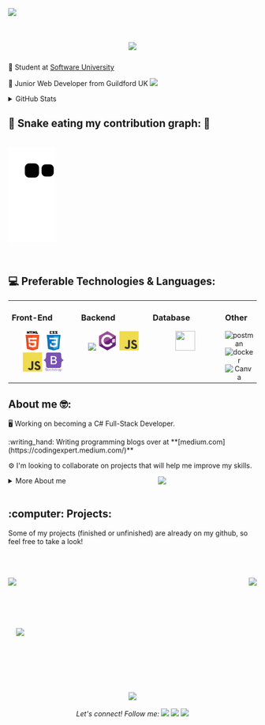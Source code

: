  <img src="https://capsule-render.vercel.app/api?&animation=fadeIn&color=timeGradient">

<h1 align="center">
  <a href="https://git.io/typing-svg">
    <img src="https://readme-typing-svg.herokuapp.com/?lines=Hi,+There!+👋;My+name+is+Stanislava...;Nice+to+meet+you!&center=true&size=30">
  </a>
</h1>
       
📌 Student at [Software University](https://softuni.bg)                          
<p>📌 Junior Web Developer from Guildford UK <img src="https://media.giphy.com/media/WUlplcMpOCEmTGBtBW/giphy.gif" width="30"></p>
  
<details>
 <summary>GitHub Stats</summary>
</br>
<img align="center" width="47%" src="https://github-readme-stats.vercel.app/api?username=StasiS-web&theme=blueberry&show_icons=true&hide_title=true&hide_border=true&hide_rank=true&include_all_commits=true&count_private=true" />
<img align="center" width="47%" src="https://github-readme-stats-lake-eta.vercel.app/api/top-langs/?username=StasiS-web&layout=compact&theme=blueberry&hide_border=true" />
<br><br>
</details>

<div>
<h2> 🐍 Snake eating my contribution graph: 🐍 </h2>
<br>
<img alt="snake eating my contribution" src="https://github.com/StasiS-web/StasiS-web/blob/output/github-contribution-grid-snake.svg">
<br>
<br>
<br>
</div>

<h2> 💻 Preferable Technologies & Languages:</h2>
<table align="center"><tr><td valign="top" width="33%">
   
<h3> Front-End </h3>
<div align="center">  
<img src= "https://raw.githubusercontent.com/devicons/devicon/master/icons/html5/html5-original-wordmark.svg" alt="html5" width="40" height="40" />  
<img src="https://raw.githubusercontent.com/devicons/devicon/master/icons/css3/css3-original-wordmark.svg" alt="css3" width="40" height="40" /> 
<img src= "https://raw.githubusercontent.com/devicons/devicon/master/icons/javascript/javascript-original.svg" alt="javascript" width="40" height="40"  />  
<img src="https://raw.githubusercontent.com/devicons/devicon/master/icons/bootstrap/bootstrap-plain-wordmark.svg" alt="bootstrap" width="40" height="40"/> 
</div></td><td valign="top" width="33%">
  
<h3> Backend </h3>
<div align="center">  
<img src= "https://img.shields.io/badge/.NET-512BD4?style=for-the-badge&logo=dotnet&logoColor=white&style=plastic" /> <img src= "https://raw.githubusercontent.com/devicons/devicon/master/icons/csharp/csharp-original.svg" alt="csharp" width="40" height="40" />
<img src= "https://raw.githubusercontent.com/devicons/devicon/master/icons/javascript/javascript-original.svg" alt="javascript" width="40" height="40"  />
</div></td><td valign="top" width="33%">
  
<h3> Database  </h3>
<div align="center">  
<img src="https://fiverr-res.cloudinary.com/images/t_main1,q_auto,f_auto,q_auto,f_auto/gigs/124446395/original/b68691adbfd454ea4173b4f213f9b7b11a5c426e/create-er-diagrams-develop-database-offer-tech-support.png" width="40" height="40"/> 
</div></td><td valign="top" width="33%">

<h3> Other </h3>
<div align="center"> 
<img src="https://www.vectorlogo.zone/logos/getpostman/getpostman-icon.svg" alt="postman" width="40" height="40"/>
<img src="https://www.vectorlogo.zone/logos/docker/docker-official.svg" alt="docker" width="40" height="40"/> 
<img src="https://cdn.jsdelivr.net/gh/devicons/devicon/icons/canva/canva-original.svg" alt="Canva" width="40" height="40"/>
</div></td></tr></table> 

<h2> About me 🤓: </h2>
  🖥 Working on becoming a C# Full-Stack Developer.</p>
  :writing_hand: Writing programming blogs over at **[medium.com](https://codingexpert.medium.com/)**</p>
  ⚙️ I'm looking to collaborate on projects that will help me improve my skills.</p>
  <img align="right" src="https://media.giphy.com/media/JIX9t2j0ZTN9S/giphy.gif?raw=true" width="200"/>
  <details>
  <summary>More About me</summary>
  </br>
    💡  I'm really passionate about computers and programming.</p>
    ⭐️ Reading blog post about programming whenever possible.</p>
    ⚡ Fun fact: I love Yoga, Cycling, Ice-skating & Swimming and Reading books.</p>
<br><br>
</details>
<br>

<h2> :computer: Projects: </h2>
<p>Some of my projects (finished or unfinished) are already on my github, so feel free to take a look!</p>
<br><br><br>
<div width="100%" align="center">
  <a align="right" href="https://github.com/StasiS-web/ArtGallery" title="Art Gallery"><img align="left" height="115" src="https://github-readme-stats.vercel.app/api/pin/?username=StasiS-web&repo=ArtGallery&theme=blueberry&border_color=c9b6ec&border_radius=10"></a>
  <a align="left" href="https://github.com/StasiS-web/portfolio" title="Portfolio/Resume"><img align="right" height="115" src="https://github-readme-stats.vercel.app/api/pin/?username=StasiS-web&repo=portfolio&theme=blueberry&border_color=c9b6ec&border_radius=10"></a>
</div>
<br/><br/><br/><br/><br/><br/>
<div width="100%" align="center">
  <a align="left" href="https://github.com/StasiS-web/spaceTourism" title="Space Tourism"><img align="left" height="115" src="https://github-readme-stats.vercel.app/api/pin/?username=StasiS-web&repo=spaceTourism&theme=blueberry&border_color=c9b6ec&border_radius=10"></a>
</div>

<br/><br/><br/><br/><br/><br/>

<footer>
  <p align="center">
    <img width=auto height="20" src="https://visitor-badge.glitch.me/badge?page_id=StasiS-web">
  </p>
  <p align="center">
   <i>Let's connect! Follow me:</i>
    <a href="https://www.linkedin.com/in/stanislavastoeva/" alt="LinkedIn"><img src="https://img.icons8.com/color/48/000000/linkedin.png" width="2.5%"/></a>
    <a href="https://discord.gg/Stasi14#4872" alt="Discord"><img src="https://github.com/sciencepal/sciencepal/blob/master/assets/discord-round.svg" width="2.5%"/></a>
    <a href="https://twitter.com/StasiStoeva" alt="Twitter"><img src="https://img.icons8.com/color/48/000000/twitter.png" width="2.5%"/></a>
  </p>
 </footer>
